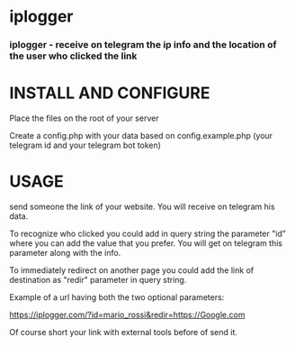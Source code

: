 # iplogger

### iplogger - receive on telegram the ip info and the location of the user who clicked the link

# INSTALL AND CONFIGURE

Place the files on the root of your server 

Create a config.php with your data based on config.example.php (your telegram id and your telegram bot token)

# USAGE

send someone the link of your website.
You will receive on telegram his data.

To recognize who clicked you could add in query string the parameter "id" where you can add the value that you prefer. You will get on telegram this parameter along with the info.

To immediately redirect on another page you could add the link of destination as "redir" parameter in query string.

Example of a url having both the two optional parameters:

https://iplogger.com/?id=mario_rossi&redir=https://Google.com

Of course short your link with external tools before of send it.
